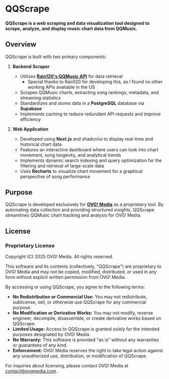 # QQScrape

#### QQScrape is a web scraping and data visualization tool designed to scrape, analyze, and display music chart data from QQMusic.

## Overview

QQScrape is built with two primary components:

1. **Backend Scraper**

   - Utilizes **[Rain120's QQMusic API](https://github.com/Rain120/qq-music-api)** for data retrieval
        - Special thanks to Rain120 for developing this, as I found no other working APIs available in the US
   - Scrapes QQMusic charts, extracting song rankings, metadata, and streaming statistics
   - Standardizes and stores data in a **PostgreSQL** database via **Supabase**
   - Implements caching to reduce redundant API requests and improve efficiency

2. **Web Application**

   - Developed using **Next.js** and shadcn/ui to display real-time and historical chart data
   - Features an interactive dashboard where users can look into chart movement, song longevity, and analytical trends
   - Implements dynamic search indexing and query optimization for the filtering and retrieval of large-scale data
   - Uses **Recharts** to visualize chart movement for a graphical perspective of song performance

## Purpose

QQScrape is developed exclusively for **[OVG! Media](https://www.ovgmedia.com/)** as a proprietary tool. By automating data collection and providing structured insights, QQScrape streamlines QQMusic chart tracking and analysis for OVG! Media.

## License

### Proprietary License

Copyright (C) 2025 OVG! Media. All rights reserved.

This software and its contents (collectively, "QQScrape") are proprietary to OVG! Media and may not be copied, modified, distributed, or used in any form without explicit written permission from OVG! Media.

By accessing or using QQScrape, you agree to the following terms:

- **No Redistribution or Commercial Use:** You may not redistribute, sublicense, sell, or otherwise use QQScrape for any commercial purpose.
- **No Modification or Derivative Works:** You may not modify, reverse engineer, decompile, disassemble, or create derivative works based on QQScrape.
- **Limited Usage:** Access to QQScrape is granted solely for the intended purposes designated by OVG! Media.
- **No Warranty:** This software is provided "as is" without any warranties or guarantees of any kind.
- **Enforcement:** OVG! Media reserves the right to take legal action against any unauthorized use, distribution, or modification of QQScrape.

For inquiries about licensing, please contact OVG! Media at [contact@ovgmedia.com](mailto:contact@ovgmedia.com).

